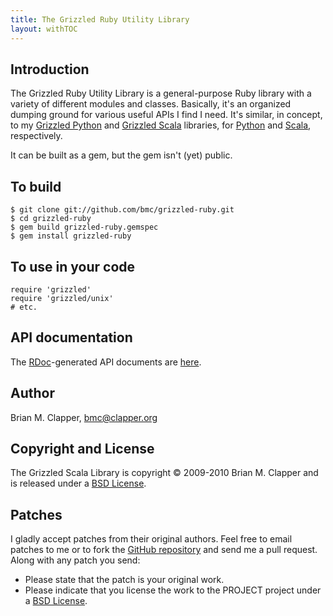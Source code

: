 ```yaml
---
title: The Grizzled Ruby Utility Library
layout: withTOC
---
```


## Introduction

The Grizzled Ruby Utility Library is a general-purpose Ruby library
with a variety of different modules and classes. Basically, it's an
organized dumping ground for various useful APIs I find I need. It's
similar, in concept, to my [Grizzled Python][] and [Grizzled Scala][]
libraries, for [Python][] and [Scala][], respectively.

It can be built as a gem, but the gem isn't (yet) public.

## To build

    $ git clone git://github.com/bmc/grizzled-ruby.git
    $ cd grizzled-ruby
    $ gem build grizzled-ruby.gemspec
    $ gem install grizzled-ruby

## To use in your code

    require 'grizzled'
    require 'grizzled/unix'
    # etc.
    
## API documentation

The [RDoc][]-generated API documents are [here](rdoc/).

## Author

Brian M. Clapper, [bmc@clapper.org][]

## Copyright and License

The Grizzled Scala Library is copyright &copy; 2009-2010 Brian M. Clapper
and is released under a [BSD License][].

## Patches

I gladly accept patches from their original authors. Feel free to email
patches to me or to fork the [GitHub repository][] and send me a pull
request. Along with any patch you send:

* Please state that the patch is your original work.
* Please indicate that you license the work to the PROJECT project
  under a [BSD License][].

[Grizzled Python]: http://software.clapper.org/grizzled/
[Grizzled Scala]: http://software.clapper.org/grizzled-scala/
[Scala]: http://www.scala-lang.org/
[Python]: http://www.python.org/
[BSD License]: license.html
[GitHub repository]: http://github.com/bmc/grizzled-ruby
[GitHub]: http://github.com/bmc/
[downloads area]: http://github.com/bmc/grizzled-ruby/downloads
[bmc@clapper.org]: mailto:bmc@clapper.org
[RDoc]: http://rdoc.sourceforge.net/
